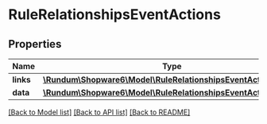 # RuleRelationshipsEventActions

## Properties
Name | Type | Description | Notes
------------ | ------------- | ------------- | -------------
**links** | [**\Rundum\Shopware6\Model\RuleRelationshipsEventActionsLinks**](RuleRelationshipsEventActionsLinks.md) |  | [optional] 
**data** | [**\Rundum\Shopware6\Model\RuleRelationshipsEventActionsData[]**](RuleRelationshipsEventActionsData.md) |  | [optional] 

[[Back to Model list]](../../README.md#documentation-for-models) [[Back to API list]](../../README.md#documentation-for-api-endpoints) [[Back to README]](../../README.md)

